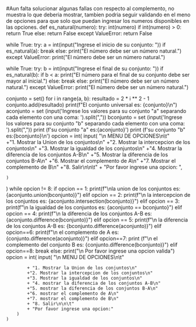 #Aun falta solucionar algunas fallas con respecto al complemento, no muestra lo que deberia mostrar, tambien podria seguir validando en el meno de opciones para que solo que puedan ingresar los numeros disponibles en las opciones.
def es_natural(numero):
    try:
        int(numero)
        if int(numero) > 0:
            return True
        else:
            return False
    except ValueError:
        return False

while True:
    try:
        a = int(input("Ingrese el inicio de su conjunto: "))
        if es_natural(a):
            break
        else:
            print("El número debe ser un número natural.")
    except ValueError:
        print("El número debe ser un número natural.")

while True:
    try:
        b = int(input("Ingrese el final de su conjunto: "))
        if es_natural(b):
            if b < a:
                print("El número para el final de su conjunto debe ser mayor al inicial.")
            else:
                break
        else:
            print("El número debe ser un número natural.")
    except ValueError:
        print("El número debe ser un número natural.")

conjunto = set()
for i in range(a, b):
    resultado = 2 * i ** 2 - 1
    conjunto.add(resultado)
print(f"El conjunto universal es: {conjunto}\n")
aconjunto = set (input('Ingrese los valores para su conjunto "a" separando cada elemento con una coma: ').split(","))
bconjunto = set (input('Ingrese los valores para su conjunto "b" separando cada elemento con una coma: ').split(","))
print (f'su conjunto "a" es:{aconjunto}')
print (f'su conjunto "b" es:{bconjunto}\n')
opcion = int(
    input(
        "\n      MENU DE OPCIONES\n\t"     
            +"1. Mostrar la Union de los conjuntos\n"
            +"2. Mostrar la intercepcion de los conjuntos\n"
            +"3. Mostrar la igualdad de los conjuntos\n"
            +"4. Mostrar la diferencia de los conjuntos A-B\n"
            +"5. Mostrar la diferencia de los conjuntos B-A\n"
            +"6. Mostrar el complemento de A\n" 
            +"7. Mostrar el complemento de B\n" 
            +"8. Salir\n\n\t"
        + "Por favor ingrese una opcion:  ",
        
    )
)
while opcion != 8:
    if opcion == 1:
        print(f"\nla union de los conjuntos es: {aconjunto.union(bconjunto)}")
    elif opcion == 2:
        print(f"\n la intercepcion de los conjuntos es: {aconjunto.intersection(bconjunto)}")
    elif opcion == 3:
        print(f"\n la igualdad de los conjuntos es: {aconjunto == bconjunto}")
    elif opcion == 4:
        print(f"\n la diferencia de los conjuntos A-B es:{aconjunto.difference(bconjunto)}")
    elif opcion == 5:
        print(f"\n la diferencia de los conjuntos A-B es: {bconjunto.difference(aconjunto)}")
    elif opcion==6:
        print(f"\n el complemento de A es:  {conjunto.difference(aconjunto)}")
    elif opcion==7:
        print (f"\n el complemento del conjunto B es: {conjunto.difference(bconjunto)}")
    elif opcion==8:
        break
    else:
        print("\n Por favor ingrese una opcion valida")
    opcion = int(
        input(
            "\n   MENU DE OPCIONES\n\t"
            
            + "1. Mostrar la Union de los conjuntos\n"
            +"2. Mostrar la intercepcion de los conjuntos\n"
            +"3. Mostrar la igualdad de los conjuntos\n"
            + "4. mostrar la diferencia de los conjuntos A-B\n"
            +"5. mostrar la diferencia de los conjuntos B-A\n"
            +"6. mostrar el complemento de A\n"
            +"7. mostrar el complemento de B\n" 
            + "8. Salir\n\n\t"
            + "Por favor ingrese una opcion:"
        )
    )
